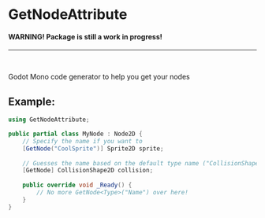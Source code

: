 ﻿# GetNodeAttribute
#### WARNING! Package is still a work in progress!

---

<br/>

Godot Mono code generator to help you get your nodes

## Example:
```csharp
using GetNodeAttribute;

public partial class MyNode : Node2D {
	// Specify the name if you want to
	[GetNode("CoolSprite")] Sprite2D sprite;
    
	// Guesses the name based on the default type name ("CollisionShape2D")
	[GetNode] CollisionShape2D collision;
    
	public override void _Ready() {
		// No more GetNode<Type>("Name") over here!
	}
}
```